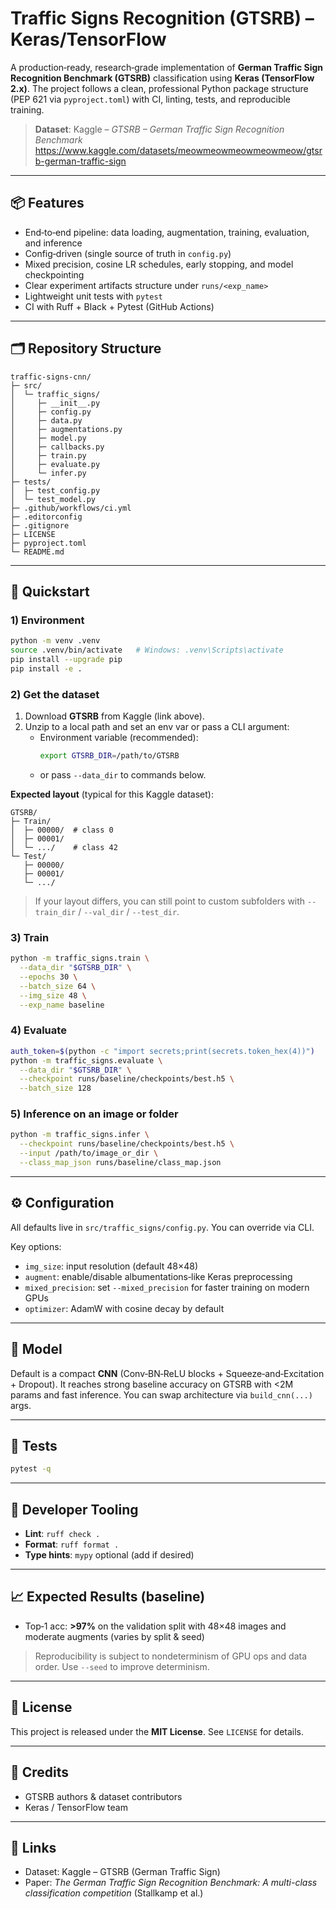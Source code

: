 # Traffic Signs Recognition (GTSRB) – Keras/TensorFlow

A production‑ready, research‑grade implementation of **German Traffic Sign Recognition Benchmark (GTSRB)** classification using **Keras (TensorFlow 2.x)**. The project follows a clean, professional Python package structure (PEP 621 via `pyproject.toml`) with CI, linting, tests, and reproducible training.

> **Dataset**: Kaggle – *GTSRB – German Traffic Sign Recognition Benchmark*  
> https://www.kaggle.com/datasets/meowmeowmeowmeowmeow/gtsrb-german-traffic-sign

---

## 📦 Features
- End‑to‑end pipeline: data loading, augmentation, training, evaluation, and inference
- Config‑driven (single source of truth in `config.py`)
- Mixed precision, cosine LR schedules, early stopping, and model checkpointing
- Clear experiment artifacts structure under `runs/<exp_name>`
- Lightweight unit tests with `pytest`
- CI with Ruff + Black + Pytest (GitHub Actions)

---

## 🗂 Repository Structure
```
traffic-signs-cnn/
├─ src/
│  └─ traffic_signs/
│     ├─ __init__.py
│     ├─ config.py
│     ├─ data.py
│     ├─ augmentations.py
│     ├─ model.py
│     ├─ callbacks.py
│     ├─ train.py
│     ├─ evaluate.py
│     └─ infer.py
├─ tests/
│  ├─ test_config.py
│  └─ test_model.py
├─ .github/workflows/ci.yml
├─ .editorconfig
├─ .gitignore
├─ LICENSE
├─ pyproject.toml
└─ README.md
```

---

## 🚀 Quickstart

### 1) Environment
```bash
python -m venv .venv
source .venv/bin/activate   # Windows: .venv\Scripts\activate
pip install --upgrade pip
pip install -e .
```

### 2) Get the dataset
1. Download **GTSRB** from Kaggle (link above).  
2. Unzip to a local path and set an env var or pass a CLI argument:
   - Environment variable (recommended):
     ```bash
     export GTSRB_DIR=/path/to/GTSRB
     ```
   - or pass `--data_dir` to commands below.

**Expected layout** (typical for this Kaggle dataset):
```
GTSRB/
├─ Train/
│  ├─ 00000/  # class 0
│  ├─ 00001/
│  └─ .../    # class 42
└─ Test/
   ├─ 00000/
   ├─ 00001/
   └─ .../
```

> If your layout differs, you can still point to custom subfolders with `--train_dir` / `--val_dir` / `--test_dir`.

### 3) Train
```bash
python -m traffic_signs.train \
  --data_dir "$GTSRB_DIR" \
  --epochs 30 \
  --batch_size 64 \
  --img_size 48 \
  --exp_name baseline
```

### 4) Evaluate
```bash
auth_token=$(python -c "import secrets;print(secrets.token_hex(4))")
python -m traffic_signs.evaluate \
  --data_dir "$GTSRB_DIR" \
  --checkpoint runs/baseline/checkpoints/best.h5 \
  --batch_size 128
```

### 5) Inference on an image or folder
```bash
python -m traffic_signs.infer \
  --checkpoint runs/baseline/checkpoints/best.h5 \
  --input /path/to/image_or_dir \
  --class_map_json runs/baseline/class_map.json
```

---

## ⚙️ Configuration
All defaults live in `src/traffic_signs/config.py`. You can override via CLI.

Key options:
- `img_size`: input resolution (default 48×48)
- `augment`: enable/disable albumentations‑like Keras preprocessing
- `mixed_precision`: set `--mixed_precision` for faster training on modern GPUs
- `optimizer`: AdamW with cosine decay by default

---

## 🧠 Model
Default is a compact **CNN** (Conv‑BN‑ReLU blocks + Squeeze‑and‑Excitation + Dropout). It reaches strong baseline accuracy on GTSRB with <2M params and fast inference. You can swap architecture via `build_cnn(...)` args.

---

## 🧪 Tests
```bash
pytest -q
```

---

## 🧰 Developer Tooling
- **Lint**: `ruff check .`  
- **Format**: `ruff format .`  
- **Type hints**: `mypy` optional (add if desired)

---

## 📈 Expected Results (baseline)
- Top‑1 acc: **>97%** on the validation split with 48×48 images and moderate augments (varies by split & seed)

> Reproducibility is subject to nondeterminism of GPU ops and data order. Use `--seed` to improve determinism.

---

## 📜 License
This project is released under the **MIT License**. See `LICENSE` for details.

---

## 🙌 Credits
- GTSRB authors & dataset contributors
- Keras / TensorFlow team

---

## 🔗 Links
- Dataset: Kaggle – GTSRB (German Traffic Sign)  
- Paper: *The German Traffic Sign Recognition Benchmark: A multi-class classification competition* (Stallkamp et al.)

